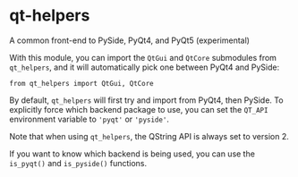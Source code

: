 # qt-helpers

A common front-end to PySide, PyQt4, and PyQt5 (experimental)

With this module, you can import the ``QtGui`` and ``QtCore`` submodules from
``qt_helpers``, and it will automatically pick one between PyQt4 and PySide:

    from qt_helpers import QtGui, QtCore

By default, ``qt_helpers`` will first try and import from PyQt4, then PySide.
To explicitly force which backend package to use, you can set the ``QT_API``
environment variable to ``'pyqt'`` or ``'pyside'``.

Note that when using ``qt_helpers``, the QString API is always set to version
2.

If you want to know which backend is being used, you can use the ``is_pyqt()``
and ``is_pyside()`` functions.
